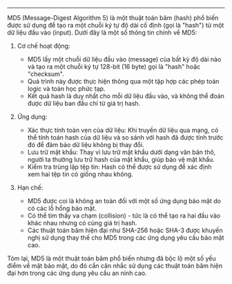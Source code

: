 
---
MD5 (Message-Digest Algorithm 5) là một thuật toán băm (hash) phổ biến được sử dụng để tạo ra một chuỗi ký tự độ dài cố định (gọi là "hash") từ một dữ liệu đầu vào (input). Dưới đây là một số thông tin chính về MD5:

1. Cơ chế hoạt động:
    
    - MD5 lấy một chuỗi dữ liệu đầu vào (message) của bất kỳ độ dài nào và tạo ra một chuỗi ký tự 128-bit (16 byte) gọi là "hash" hoặc "checksum".
    - Quá trình này được thực hiện thông qua một tập hợp các phép toán logic và toán học phức tạp.
    - Kết quả hash là duy nhất cho mỗi dữ liệu đầu vào, và không thể đoán được dữ liệu ban đầu chỉ từ giá trị hash.
2. Ứng dụng:
    
    - Xác thực tính toàn vẹn của dữ liệu: Khi truyền dữ liệu qua mạng, có thể tính toán hash của dữ liệu và so sánh với hash đã được tính trước đó để đảm bảo dữ liệu không bị thay đổi.
    - Lưu trữ mật khẩu: Thay vì lưu trữ mật khẩu dưới dạng văn bản thô, người ta thường lưu trữ hash của mật khẩu, giúp bảo vệ mật khẩu.
    - Kiểm tra trùng lặp tệp tin: Hash có thể được sử dụng để xác định xem hai tệp tin có giống nhau không.
3. Hạn chế:
    
    - MD5 được coi là không an toàn đối với một số ứng dụng bảo mật do có các lỗ hổng bảo mật.
    - Có thể tìm thấy va chạm (collision) - tức là có thể tạo ra hai đầu vào khác nhau nhưng có cùng giá trị hash.
    - Các thuật toán băm hiện đại như SHA-256 hoặc SHA-3 được khuyến nghị sử dụng thay thế cho MD5 trong các ứng dụng yêu cầu bảo mật cao.

Tóm lại, MD5 là một thuật toán băm phổ biến nhưng đã bộc lộ một số yếu điểm về mặt bảo mật, do đó cần cân nhắc sử dụng các thuật toán băm hiện đại hơn trong các ứng dụng yêu cầu an ninh cao.